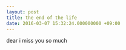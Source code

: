 ```yaml
---
layout: post
title: the end of the life
date: 2016-03-07 15:32:24.000000000 +09:00
---
```


dear i miss you so much
